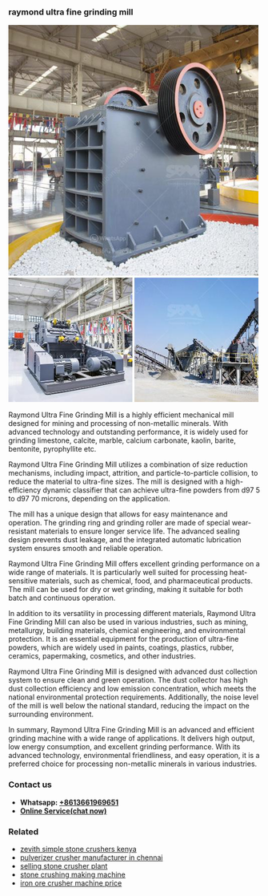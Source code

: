 <h3>raymond ultra fine grinding mill</h3><img src='1703042396.jpg' alt=''><p>Raymond Ultra Fine Grinding Mill is a highly efficient mechanical mill designed for mining and processing of non-metallic minerals. With advanced technology and outstanding performance, it is widely used for grinding limestone, calcite, marble, calcium carbonate, kaolin, barite, bentonite, pyrophyllite etc.</p><p>Raymond Ultra Fine Grinding Mill utilizes a combination of size reduction mechanisms, including impact, attrition, and particle-to-particle collision, to reduce the material to ultra-fine sizes. The mill is designed with a high-efficiency dynamic classifier that can achieve ultra-fine powders from d97 5 to d97 70 microns, depending on the application.</p><p>The mill has a unique design that allows for easy maintenance and operation. The grinding ring and grinding roller are made of special wear-resistant materials to ensure longer service life. The advanced sealing design prevents dust leakage, and the integrated automatic lubrication system ensures smooth and reliable operation.</p><p>Raymond Ultra Fine Grinding Mill offers excellent grinding performance on a wide range of materials. It is particularly well suited for processing heat-sensitive materials, such as chemical, food, and pharmaceutical products. The mill can be used for dry or wet grinding, making it suitable for both batch and continuous operation.</p><p>In addition to its versatility in processing different materials, Raymond Ultra Fine Grinding Mill can also be used in various industries, such as mining, metallurgy, building materials, chemical engineering, and environmental protection. It is an essential equipment for the production of ultra-fine powders, which are widely used in paints, coatings, plastics, rubber, ceramics, papermaking, cosmetics, and other industries.</p><p>Raymond Ultra Fine Grinding Mill is designed with advanced dust collection system to ensure clean and green operation. The dust collector has high dust collection efficiency and low emission concentration, which meets the national environmental protection requirements. Additionally, the noise level of the mill is well below the national standard, reducing the impact on the surrounding environment.</p><p>In summary, Raymond Ultra Fine Grinding Mill is an advanced and efficient grinding machine with a wide range of applications. It delivers high output, low energy consumption, and excellent grinding performance. With its advanced technology, environmental friendliness, and easy operation, it is a preferred choice for processing non-metallic minerals in various industries.</p><h3>Contact us</h3><ul><li><strong>Whatsapp:&nbsp;<a href="https://wa.me/8613661969651">+8613661969651</a></strong></li><li><a href="https://swt.shibang-china.com/?git&amp;zhl&amp;raymond ultra fine grinding mill"><strong>Online Service(chat now)</strong></a></li></ul><h3>Related</h3><ul><li><a href='zevith simple stone crushers kenya.md'>zevith simple stone crushers kenya</a></li><li><a href='pulverizer crusher manufacturer in chennai.md'>pulverizer crusher manufacturer in chennai</a></li><li><a href='selling stone crusher plant.md'>selling stone crusher plant</a></li><li><a href='stone crushing making machine.md'>stone crushing making machine</a></li><li><a href='iron ore crusher machine price.md'>iron ore crusher machine price</a></li></ul>